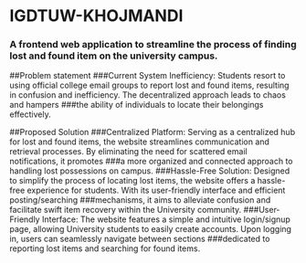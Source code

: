 # IGDTUW-KHOJMANDI
### A frontend web application to streamline the process of finding lost and found item on the university campus.

##Problem statement
###Current System Inefficiency: Students resort to using official college email groups to report lost and found items, resulting in confusion and inefficiency. The decentralized approach leads to chaos and hampers ###the ability of individuals to locate their belongings effectively.

##Proposed Solution
###Centralized Platform: Serving as a centralized hub for lost and found items, the website streamlines communication and retrieval processes. By eliminating the need for scattered email notifications, it promotes ###a more organized and connected approach to handling lost possessions on campus.
###Hassle-Free Solution: Designed to simplify the process of locating lost items, the website offers a hassle-free experience for students. With its user-friendly interface and efficient posting/searching ###mechanisms, it aims to alleviate confusion and facilitate swift item recovery within the University community.
###User-Friendly Interface: The website features a simple and intuitive login/signup page, allowing University students to easily create accounts. Upon logging in, users can seamlessly navigate between sections ###dedicated to reporting lost items and searching for found items.



 
